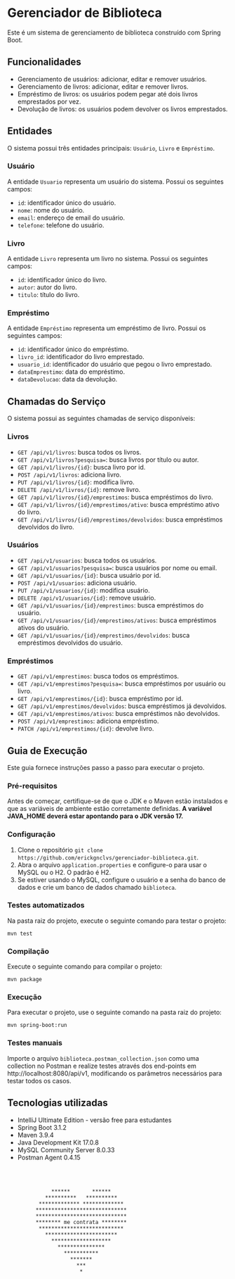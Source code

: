 # Gerenciador de Biblioteca

Este é um sistema de gerenciamento de biblioteca construído com Spring Boot.

## Funcionalidades

- Gerenciamento de usuários: adicionar, editar e remover usuários.
- Gerenciamento de livros: adicionar, editar e remover livros.
- Empréstimo de livros: os usuários podem pegar até dois livros emprestados por vez.
- Devolução de livros: os usuários podem devolver os livros emprestados.

## Entidades

O sistema possui três entidades principais: `Usuário`, `Livro` e `Empréstimo`.

### Usuário

A entidade `Usuario` representa um usuário do sistema. Possui os seguintes campos:
- `id`: identificador único do usuário.
- `nome`: nome do usuário.
- `email`: endereço de email do usuário.
- `telefone`: telefone do usuário.

### Livro

A entidade `Livro` representa um livro no sistema. Possui os seguintes campos:
- `id`: identificador único do livro.
- `autor`: autor do livro.
- `titulo`: título do livro.

### Empréstimo

A entidade `Empréstimo` representa um empréstimo de livro. Possui os seguintes campos:
- `id`: identificador único do empréstimo.
- `livro_id`: identificador do livro emprestado.
- `usuario_id`: identificador do usuário que pegou o livro emprestado.
- `dataEmprestimo`: data do empréstimo.
- `dataDevolucao`: data da devolução.

## Chamadas do Serviço

O sistema possui as seguintes chamadas de serviço disponíveis:

### Livros
- `GET /api/v1/livros`: busca todos os livros.
- `GET /api/v1/livros?pesquisa=`: busca livros por título ou autor.
- `GET /api/v1/livros/{id}`: busca livro por id.
- `POST /api/v1/livros`: adiciona livro.
- `PUT /api/v1/livros/{id}`: modifica livro.
- `DELETE /api/v1/livros/{id}`: remove livro.
- `GET /api/v1/livros/{id}/emprestimos`: busca empréstimos do livro.
- `GET /api/v1/livros/{id}/emprestimos/ativo`: busca empréstimo ativo do livro.
- `GET /api/v1/livros/{id}/emprestimos/devolvidos`: busca empréstimos devolvidos do livro.

### Usuários
- `GET /api/v1/usuarios`: busca todos os usuários.
- `GET /api/v1/usuarios?pesquisa=`: busca usuários por nome ou email.
- `GET /api/v1/usuarios/{id}`: busca usuário por id.
- `POST /api/v1/usuarios`: adiciona usuário.
- `PUT /api/v1/usuarios/{id}`: modifica usuário.
- `DELETE /api/v1/usuarios/{id}`: remove usuário.
- `GET /api/v1/usuarios/{id}/emprestimos`: busca empréstimos do usuário.
- `GET /api/v1/usuarios/{id}/emprestimos/ativos`: busca empréstimos ativos do usuário.
- `GET /api/v1/usuarios/{id}/emprestimos/devolvidos`: busca empréstimos devolvidos do usuário.

### Empréstimos
- `GET /api/v1/emprestimos`: busca todos os empréstimos.
- `GET /api/v1/emprestimos?pesquisa=`: busca empréstimos por usuário ou livro.
- `GET /api/v1/emprestimos/{id}`: busca empréstimo por id.
- `GET /api/v1/emprestimos/devolvidos`: busca empréstimos já devolvidos.
- `GET /api/v1/emprestimos/ativos`: busca empréstimos não devolvidos.
- `POST /api/v1/emprestimos`: adiciona empréstimo.
- `PATCH /api/v1/emprestimos/{id}`: devolve livro.

## Guia de Execução

Este guia fornece instruções passo a passo para executar o projeto.

### Pré-requisitos

Antes de começar, certifique-se de que o JDK e o Maven estão instalados e que as variáveis de ambiente estão corretamente definidas.
<strong>A variável JAVA_HOME deverá estar apontando para o JDK versão 17.</strong>

### Configuração

1. Clone o repositório `git clone https://github.com/erickgnclvs/gerenciador-biblioteca.git`.
2. Abra o arquivo `application.properties` e configure-o para usar o MySQL ou o H2. O padrão é H2.
3. Se estiver usando o MySQL, configure o usuário e a senha do banco de dados e crie um banco de dados chamado `biblioteca`.

### Testes automatizados

Na pasta raiz do projeto, execute o seguinte comando para testar o projeto:

```
mvn test
```

### Compilação

Execute o seguinte comando para compilar o projeto:

```
mvn package
```

### Execução

Para executar o projeto, use o seguinte comando na pasta raiz do projeto:

```
mvn spring-boot:run
```

### Testes manuais

Importe o arquivo `biblioteca.postman_collection.json` como uma collection no Postman e realize testes através dos end-points em http://localhost:8080/api/v1, modificando os parâmetros necessários para testar todos os casos.

## Tecnologias utilizadas

- IntelliJ Ultimate Edition - versão free para estudantes
- Spring Boot 3.1.2
- Maven 3.9.4
- Java Development Kit 17.0.8
- MySQL Community Server 8.0.33
- Postman Agent 0.4.15

<br><br>

````
              ******       ******
            **********   **********
          ************* *************
         *****************************
         *****************************
         ******** me contrata ********
          ***************************
            ***********************
              *******************
                ***************
                  ***********
                    *******
                      ***
                       *
